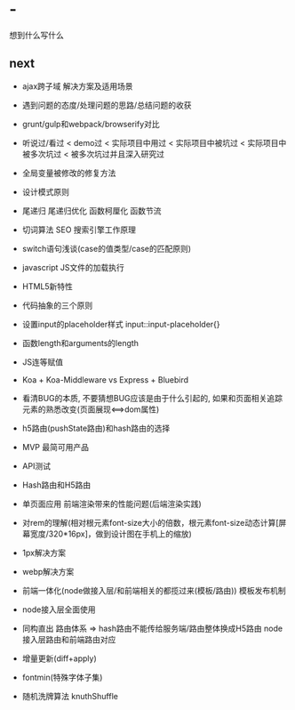 # -
想到什么写什么

## next
* ajax跨子域 解决方案及适用场景
* 遇到问题的态度/处理问题的思路/总结问题的收获
* grunt/gulp和webpack/browserify对比
* 听说过/看过 < demo过 < 实际项目中用过 < 实际项目中被坑过 < 实际项目中被多次坑过 < 被多次坑过并且深入研究过
* 全局变量被修改的修复方法
* 设计模式原则
* 尾递归 尾递归优化 函数柯厘化 函数节流


* 切词算法 SEO 搜索引擎工作原理
* switch语句浅谈(case的值类型/case的匹配原则)
* javascript JS文件的加载执行
* HTML5新特性
* 代码抽象的三个原则
* 设置input的placeholder样式 input::input-placeholder{}
* 函数length和arguments的length
* JS连等赋值
* Koa + Koa-Middleware vs Express + Bluebird

* 看清BUG的本质, 不要猜想BUG应该是由于什么引起的, 如果和页面相关追踪元素的熟悉改变(页面展现<==>dom属性)
* h5路由(pushState路由)和hash路由的选择

* MVP 最简可用产品
* API测试

* Hash路由和H5路由
* 单页面应用 前端渲染带来的性能问题(后端渲染实践)

* 对rem的理解(相对根元素font-size大小的倍数，根元素font-size动态计算[屏幕宽度/320*16px]，做到设计图在手机上的缩放)
* 1px解决方案
* webp解决方案
* 前端一体化(node做接入层/和前端相关的都揽过来(模板/路由)) 模板发布机制

* node接入层全面使用
* 同构直出 路由体系 => hash路由不能传给服务端/路由整体换成H5路由  node接入层路由和前端路由对应
* 增量更新(diff+apply)

* fontmin(特殊字体子集)
* 随机洗牌算法 knuthShuffle

